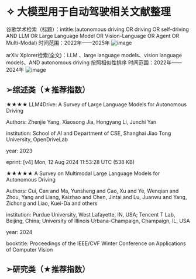 
# ✧ 大模型用于自动驾驶相关文献整理
谷歌学术检索（标题）：intitle:(autonomous driving OR driving OR self-driving AND LLM OR Large Language Model OR Vision-Language OR Agent OR Multi-Modal)
时间范围：2022年——2025年
![image](https://github.com/user-attachments/assets/fb23cd81-43b6-4e11-8b68-508d038a9ca6)

arXiv Xplorer检索(全文)：LLM 、large language models、vision language models、AND autonomous driving
按照相似性排序
时间范围：2022年——2024年
![image](https://github.com/user-attachments/assets/8a871362-65ab-48ec-80b0-bfc902371201)


##  ➢综述类（★推荐指数）
  ★★★★  LLM4Drive: A Survey of Large Language Models for Autonomous Driving
  
  Authors: Zhenjie Yang, Xiaosong Jia, Hongyang Li, Junchi Yan
  
  institution: School of AI and Department of CSE, Shanghai Jiao Tong University, OpenDriveLab
  
  year: 2023
  
  eprint: [v4] Mon, 12 Aug 2024 11:53:28 UTC (538 KB)

  ★★★★★  A Survey on Multimodal Large Language Models for Autonomous Driving
  
  Authors: Cui, Can and Ma, Yunsheng and Cao, Xu and Ye, Wenqian and Zhou, Yang and Liang, Kaizhao and Chen, Jintai and Lu, Juanwu and Yang, Zichong and Liao, Kuei-Da and others
  
  institution: Purdue University, West Lafayette, IN, USA; Tencent T Lab, Beijing, China; University of Illinois Urbana-Champaign, Champaign, IL, USA
 
  year: 2024
 
  booktitle: Proceedings of the IEEE/CVF Winter Conference on Applications of Computer Vision


##  ➢研究类（★推荐指数）

